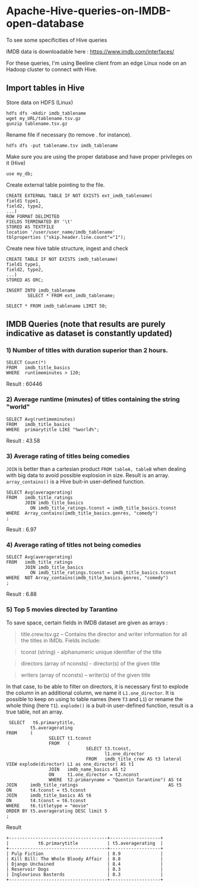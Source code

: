 # Apache-Hive-queries-on-IMDB-open-database
To see some specificities of Hive queries 

IMDB data is downloadable here : https://www.imdb.com/interfaces/

For these queries, I'm using Beeline client from an edge Linux node on an Hadoop cluster to connect with Hive.

## Import tables in Hive

Store data on HDFS (Linux)

```
hdfs dfs -mkdir imdb_tablename
wget my_URL/tablename.tsv.gz
gunzip tablename.tsv.gz
```
Rename file if necessary (to remove . for instance).
```
hdfs dfs -put tablename.tsv imdb_tablename
```

Make sure you are using the proper database and have proper privileges on it (Hive)
```
use my_db;
```
Create external table pointing to the file.
```
CREATE EXTERNAL TABLE IF NOT EXISTS ext_imdb_tablename(
field1 type1,
field2, type2,
...)
ROW FORMAT DELIMITED
FIELDS TERMINATED BY '\t'
STORED AS TEXTFILE
location '/user/user_name/imdb_tablename'
tblproperties ("skip.header.line.count"="1");
```
Create new hive table structure, ingest and check
```
CREATE TABLE IF NOT EXISTS imdb_tablename(
field1 type1,
field2, type2,
...)
STORED AS ORC;

INSERT INTO imdb_tablename
        SELECT * FROM ext_imdb_tablename;

SELECT * FROM imdb_tablename LIMIT 50;
```

## IMDB Queries (note that results are purely indicative as dataset is constantly updated)

### 1) Number of titles with duration superior than 2 hours.
```
SELECT Count(*)
FROM   imdb_title_basics
WHERE  runtimeminutes > 120;  
```
Result : 60446

### 2) Average runtime (minutes) of titles containing the string "world"
```
SELECT Avg(runtimeminutes)
FROM   imdb_title_basics
WHERE  primarytitle LIKE "%world%";  
```
Result : 43.58

### 3) Average rating of titles being comedies
`JOIN` is better than a cartesian product `FROM tableA, tableB` when dealing with big data to avoid possible explosion in size. Result is an array. `array_contains()` is a Hive buit-in user-defined function.
```
SELECT Avg(averagerating)
FROM   imdb_title_ratings
       JOIN imdb_title_basics
         ON imdb_title_ratings.tconst = imdb_title_basics.tconst
WHERE  Array_contains(imdb_title_basics.genres, "comedy")  
;
```
Result : 6.97

### 4) Average rating of titles not being comedies
```
SELECT Avg(averagerating)
FROM   imdb_title_ratings
       JOIN imdb_title_basics
         ON imdb_title_ratings.tconst = imdb_title_basics.tconst
WHERE  NOT Array_contains(imdb_title_basics.genres, "comedy")
;
```
Result : 6.88

### 5) Top 5 movies directed by Tarantino
To save space, certain fields in IMDB dataset are given as arrays :

> title.crew.tsv.gz – Contains the director and writer information for all the titles in IMDb. Fields include:

> tconst (string) - alphanumeric unique identifier of the title

> directors (array of nconsts) - director(s) of the given title

> writers (array of nconsts) – writer(s) of the given title

In that case, to be able to filter on directors, it is necessary first to explode the column in an additional column, we name it `L1.one_director`. It is possible to keep on using to table names (here `T3` and `L1`) or rename the whole thing (here `T1`). `explode()` is a buit-in user-defined function, result is a true table, not an array. 

```
 SELECT   t6.primarytitle,
         t5.averagerating
FROM     (
                SELECT t1.tconst
                FROM   (
                              SELECT t3.tconst,
                                     l1.one_director
                              FROM   imdb_title_crew AS t3 lateral VIEW explode(director) L1 as one_director) AS t1
                JOIN   imdb_name_basics AS t2
                ON     t1.one_director = t2.nconst
                WHERE  t2.primaryname = "Quentin Tarantino") AS t4
JOIN     imdb_title_ratings                                  AS t5
ON       t4.tconst = t5.tconst
JOIN     imdb_title_basics AS t6
ON       t4.tconst = t6.tconst
WHERE    t6.titletype = "movie"
ORDER BY t5.averagerating DESC limit 5 
;
```
Result
```
+-------------------------------------+-------------------+
|           t6.primarytitle           | t5.averagerating  |
+-------------------------------------+-------------------+
| Pulp Fiction                        | 8.9               |
| Kill Bill: The Whole Bloody Affair  | 8.8               |
| Django Unchained                    | 8.4               |
| Reservoir Dogs                      | 8.3               |
| Inglourious Basterds                | 8.3               |
+-------------------------------------+-------------------+
```
